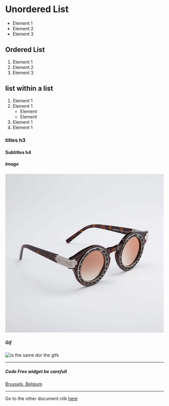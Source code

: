 
# Unordered List

- Element 1
- Element 2
- Element 3

## Ordered List

1. Element 1
2. Element 2
3. Element 3

## list within a list

1. Element 1
1. Element 1
   - Element
   - Element
1. Element 1
1. Element 1

### titles h3
#### Subtitles h4

##### Image

![maybe we need some glasses][image 1]

##### Gif

![is the same dor the gifs][gif]


[image 1]: glasses.jpg
[gif]: https://korben.info/app/uploads/2020/02/pote_waifu2x_2x_2n.gif

---
##### Code Free widget be carefull
<script src="https://cdn.logwork.com/widget/text.js"></script>
<a href="https://logwork.com/current-time-in-brussels-belgium-brussels-capital-region" class="clock-widget-text" data-timezone="Europe/Brussels" data-language="fr">Brussels, Belgium</a>

---


Go to the other document clik  [here](README.md)
